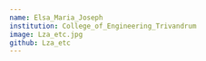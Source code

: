 ```yaml
---
name: Elsa_Maria_Joseph
institution: College_of_Engineering_Trivandrum
image: Lza_etc.jpg
github: Lza_etc
---
```

